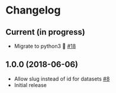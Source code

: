 # Changelog

## Current (in progress)

- Migrate to python3 🐍 [#18](https://github.com/opendatateam/udata-recommendations/pull/18)

## 1.0.0 (2018-06-06)

- Allow slug instead of id for datasets [#8](https://github.com/opendatateam/udata-recommendations/pull/8)
- Initial release
